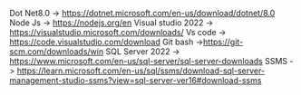 Dot Net8.0 -> https://dotnet.microsoft.com/en-us/download/dotnet/8.0 
Node Js -> https://nodejs.org/en
Visual studio 2022 -> https://visualstudio.microsoft.com/downloads/
Vs code -> https://code.visualstudio.com/download
Git bash ->https://git-scm.com/downloads/win
SQL Server 2022 -> https://www.microsoft.com/en-us/sql-server/sql-server-downloads
SSMS -> https://learn.microsoft.com/en-us/sql/ssms/download-sql-server-management-studio-ssms?view=sql-server-ver16#download-ssms
